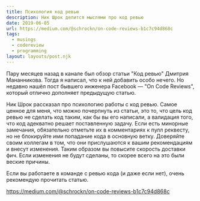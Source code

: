 ```yaml
---
title: Психология код ревью
description: Ник Шрок делится мыслями про код ревью
date: 2019-06-05
url: https://medium.com/@schrockn/on-code-reviews-b1c7c94d868c
tags:
  - musings
  - codereview
  - programming
layout: layouts/post.njk
---
```

Пару месяцев назад в канале был обзор статьи "Код ревью" Дмитрия Мананникова. Тогда я написал, что к ней добавить особо нечего. Но недавно нашёл пост бывшего инженера Facebook — "On Code Reviews", который отлично дополняет предыдущую статью.

Ник Шрок рассказал про психологию работы с код ревью. Самое ценное для меня, что можно почерпнуть из статьи, это то, что цель код ревью не сделать код таким, как бы вы его написали, а валидация того, что код адекватно решает поставленную задачу. Если есть минорные замечания, обязательно отметьте их в комментариях к пулл реквесту, но не блокируйте ими попадание кода в основную ветку. Доверяйте своим коллегам в том, что они прислушаются к вашим рекомендациям и внесут изменения. Таким образом вы повысите скорость доставки фич. Если изменения не будут сделаны, то скорее всего на это были веские причины.

Если вы работаете в команде с ревью кода (и даже если нет), очень рекомендую прочитать статью.

https://medium.com/@schrockn/on-code-reviews-b1c7c94d868c
